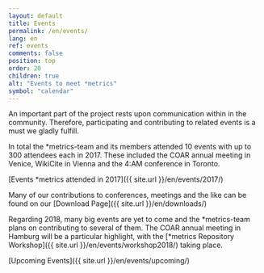 ```yaml
---
layout: default
title: Events
permalink: /en/events/
lang: en
ref: events
comments: false
position: top
order: 20
children: true
alt: "Events to meet *metrics"
symbol: "calendar"
---
```

<!-- Start editing content here -->

<!--Test Content for Event overview page-->
  
An important part of the project rests upon communication within in the community. Therefore, participating and contributing to related events is a must we gladly fulfill.  

In total the \*metrics-team and its members attended 10 events with up to 300 attendees each in 2017. These included the COAR annual meeting in Venice, WikiCite in Vienna and the 4:AM conference in Toronto.  
  
[Events \*metrics attended in 2017]({{ site.url }}/en/events/2017/) 
  
Many of our contributions to conferences, meetings and the like can be found on our [Download Page]({{ site.url }}/en/downloads/)  
  
Regarding 2018, many big events are yet to come and the \*metrics-team plans on contributing to several of them. The COAR annual meeting in Hamburg will be a particular highlight, with the [\*metrics Repository Workshop]({{ site.url }}/en/events/workshop2018/) taking place. 
  
[Upcoming Events]({{ site.url }}/en/events/upcoming/)  
  
